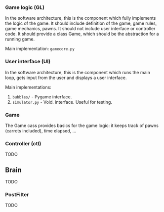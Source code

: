 ### Game logic (GL) ###
In the software architecture, this is the component which fully implements the
logic of the game. It should include definition of the game, game rules, game
mechanics, pawns. It should not include user interface or controller code.
It should provide a class Game, which should be the abstraction for a running
game.

Main implementation: `gamecore.py`

### User interface (UI) ###
In the software architecture, this is the component which runs the main loop,
gets input from the user and displays a user interface.

Main implementations:
  1. `bubbles/`   - Pygame interface.
  1. `simulator.py` - Void. interface. Useful for testing.

### Game ###
The Game cass provides basics for the game logic: it keeps track of pawns (carrots included), time elapsed, ...


### Controller (ctl) ###
TODO

## Brain ##
TODO

### PostFilter ###
TODO
